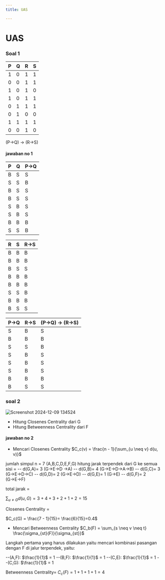 ```yaml
---
title: UAS

---
```


# UAS 

### Soal 1
| P | Q | R | S   |
| -------- | -------- | -------- | -------- |
|  1  |  0  |  1  |  1  |
|  0  |  0  |  1  |  1  |
|  1  |  0  |  1  |  0  |
|  1  |  0  |  1  |  1  |
|  0  |  1  |  1  |  1  |
|  0  |  1  |  0  |  0  |
|  1  |  1  |  1  |  1  |
|  0  |  0  |  1  |  0  |

(P$\rightarrow$Q) $\rightarrow$ (R$\rightarrow$S)

#### jawaban no 1
 | P   | Q   | P$\rightarrow$Q |
| --- | --- | ---------- |
| B   | S   | S          |
| S   | S   | B          |
| B   | S   | S          |
| B   | S   | S          |
| S   | B   | S          |
| S   | B   | S          |
| B   | B   | B          |
| S   | S   | B          |


 | R   | S   | R$\rightarrow$S |
| --- | --- | ---------- |
| B   | B   | B          |
| B   | B   | B          |
| B   | S   | S          |
| B   | B   | B          |
| B   | B   | B          |
| S   | S   | B          |
| B   | B   | B          |
| B   | S   | S          |

 | P$\rightarrow$Q   | R$\rightarrow$S   | (P$\rightarrow$Q) $\rightarrow$ (R$\rightarrow$S) |
| --- | --- | ---------- |
| S   | B   | S          |
| B   | B   | B          |
| S   | S   | B          |
| S   | B   | S          |
| S   | B   | S          |
| S   | B   | S          |
| B   | B   | B          |
| B   | S   | S          |
### soal 2
![Screenshot 2024-12-09 134524](https://hackmd.io/_uploads/rySVzf4Vkg.png)
- Hitung Closenes Centrality dari G
- Hitung Betweenness Centrality dari F

#### jawaban no 2
- Mencari Closenes Centrality
$C_c(v) = \frac{n - 1}{\sum_{u \neq v} d(u, v)}$

jumlah simpul n = 7 (A,B,C,D,E,F,G)
hitung jarak terpendek dari G ke semua sisi =
-- d(G,A)= 3 (G$\rightarrow$E$\rightarrow$D $\rightarrow$A)
-- d(G,B)= 4 (G$\rightarrow$E$\rightarrow$D$\rightarrow$A$\rightarrow$B)
-- d(G,C)= 3 (G$\rightarrow$E$\rightarrow$D$\rightarrow$C)
-- d(G,D)= 2 (G$\rightarrow$E$\rightarrow$D)
-- d(G,E)= 1 (G$\rightarrow$E)
-- d(G,F)= 2 (G$\rightarrow$E$\rightarrow$F)

total jarak =

$\sum_{u \neq G} d(u, G) = 3 + 4 + 3 + 2 + 1 + 2 = 15$

Closenes Centrality =

$C_c(G) = \frac{7 - 1}{15}=  \frac{6}{15}=0.4$

- Mencari Betweenness Centrality
$C_b(F) = \sum_{s \neq v \neq t} \frac{\sigma_{st}(F)}{\sigma_{st}}$

Langkah pertama yang harus dilakukan yaitu mencari kombinasi pasangan dengan F di jalur terpendek, yaitu:

--(A,F): $\frac{1}{1}$ = 1
--(B,F): $\frac{1}{1}$ = 1
--(C,E): $\frac{1}{1}$ = 1
--(C,G): $\frac{1}{1}$ = 1

Betweenness Centrality=
$C_c(F) =1+1+1+1=4$

